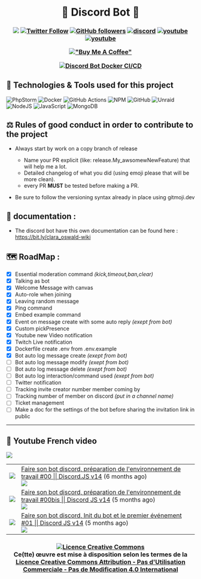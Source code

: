 <h1 align=center>🤖 Discord Bot 🤖</h1>
<h3 align="center">

![](https://komarev.com/ghpvc/?username=DrLanderf&label=Views&color=lightgrey)
[![Twitter Follow](https://img.shields.io/twitter/follow/LanderfCorp?label=Follow)](https://twitter.com/intent/follow?screen_name=LanderfCorp)
[![GitHub followers](https://img.shields.io/github/followers/DrLanderf?label=Follow&style=social)](https://github.com/Drlanderf)
[![discord](https://img.shields.io/badge/Join_Discord-5865F2.svg?&style=flat-square&logo=discord&logoColor=white&link=https://discord.gg/rqNgRkvZsq)](https://discord.gg/rqNgRkvZsq)
[![youtube](https://img.shields.io/youtube/channel/subscribers/UCnK7oWn1A7RvKiB19ZIECZg?style=social)](https://www.youtube.com/channel/UCnK7oWn1A7RvKiB19ZIECZg)
[![youtube](https://img.shields.io/twitch/status/doc_landerf?style=social)](https://www.twitch.tv/doc_landerf)

[!["Buy Me A Coffee"](https://www.buymeacoffee.com/assets/img/custom_images/orange_img.png)](https://www.buymeacoffee.com/landerf0311)

[![Discord Bot Docker CI/CD](https://github.com/Drlanderf/clara_oswald/actions/workflows/Discord-Bot_Release_docker-image.yml/badge.svg)](https://github.com/Drlanderf/clara_oswald/actions/workflows/Discord-Bot_Release_docker-image.yml)

</h3>

## 🧰 Technologies & Tools used for this project
![PhpStorm](https://img.shields.io/badge/phpstorm-143?style=for-the-badge&logo=phpstorm&logoColor=black&color=black&labelColor=darkorchid)
![Docker](https://img.shields.io/badge/docker-%230db7ed.svg?style=for-the-badge&logo=docker&logoColor=white)
![GitHub Actions](https://img.shields.io/badge/github%20actions-%232671E5.svg?style=for-the-badge&logo=githubactions&logoColor=white)
![NPM](https://img.shields.io/badge/NPM-%23000000.svg?style=for-the-badge&logo=npm&logoColor=white)
![GitHub](https://img.shields.io/badge/github-%23121011.svg?style=for-the-badge&logo=github&logoColor=white)
![Unraid](https://img.shields.io/badge/unraid-%23F15A2C.svg?style=for-the-badge&logo=unraid&logoColor=white)
![NodeJS](https://img.shields.io/badge/node.js-6DA55F?style=for-the-badge&logo=node.js&logoColor=white)
![JavaScript](https://img.shields.io/badge/javascript-%23323330.svg?style=for-the-badge&logo=javascript&logoColor=%23F7DF1E)
![MongoDB](https://img.shields.io/badge/MongoDB-4EA94B?style=for-the-badge&logo=mongodb&logoColor=white)



## ⚖️ Rules of good conduct in order to contribute to the project

- Always start by work on a copy branch of release
    - Name your PR explicit (like: release.My_awsomewNewFeature) that will help me a lot.
	- Detailed changelog of what you did (using emoji please that will be more clean).
	- every PR **MUST** be tested before making a PR.

- Be sure to follow the versioning syntax already in place using gitmoji.dev

## 📝 documentation :

- The discord bot have this own documentation can be found here : https://bit.ly/clara_oswald-wiki

## 🗺️ RoadMap :
  - [X] Essential moderation command *(kick,timeout,ban,clear)*
  - [X] Talking as bot
  - [X] Welcome Message with canvas
  - [X] Auto-role when joining
  - [X] Leaving random message
  - [X] Ping command
  - [X] Embed example command
  - [X] Event on message create with some auto reply *(exept from bot)*
  - [X] Custom pickPresence
  - [X] Youtube new Video notification
  - [X] Twitch Live notification
  - [X] Dockerfile create .env from .env.example
  - [X] Bot auto log message create *(exept from bot)*
  - [ ] Bot auto log message modify *(exept from bot)*
  - [ ] Bot auto log message delete *(exept from bot)*
  - [ ] Bot auto log interaction/command used *(exept from bot)*
  - [ ] Twitter notification
  - [ ] Tracking invite creator number member coming by
  - [ ] Tracking number of member on discord *(put in a channel name)*
  - [ ] Ticket management
  - [ ] Make a doc for the settings of the bot before sharing the invitation link in public

---

## 📜 Youtube French video

<img src="https://img.shields.io/youtube/channel/subscribers/UCnK7oWn1A7RvKiB19ZIECZg?style=for-the-badge"></img>
<table>

<tr>
<td><img src="https://img.youtube.com/vi/3coo6NVhHLY/default.jpg"></img></td>
<td>
<a href="https://www.youtube.com/watch?v=3coo6NVhHLY">Faire son bot discord, préparation de l&#39;environnement de travail #00 || Discord.JS v14</a> (6 months ago) <br/>
<img src="https://img.shields.io/youtube/views/3coo6NVhHLY?style=flat-square"> </img>
</td>
</tr>
<tr>
<td><img src="https://img.youtube.com/vi/_3ZPngikmQI/default.jpg"></img></td>
<td>
<a href="https://www.youtube.com/watch?v=_3ZPngikmQI">Faire son bot discord, préparation de l&#39;environnement de travail #00bis || Discord JS v14</a> (5 months ago) <br/>
<img src="https://img.shields.io/youtube/views/_3ZPngikmQI?style=flat-square"> </img>
</td>
</tr>
<tr>
<td><img src="https://img.youtube.com/vi/vn788hCSlXI/default.jpg"></img></td>
<td>
<a href="https://www.youtube.com/watch?v=vn788hCSlXI">Faire son bot discord,  Init du bot et le premier événement #01 || Discord JS v14</a> (5 months ago) <br/>
<img src="https://img.shields.io/youtube/views/vn788hCSlXI?style=flat-square"> </img>
</td>
</tr>
</table>

<h3 align="center">
  <a rel="license" href="http://creativecommons.org/licenses/by-nc-nd/4.0/">
    <img alt="Licence Creative Commons" style="border-width:0" src="https://i.creativecommons.org/l/by-nc-nd/4.0/88x31.png" />
  </a>
  <br />
  Ce(tte) œuvre est mise à disposition selon les termes de la
  <a rel="license" href="http://creativecommons.org/licenses/by-nc-nd/4.0/">
    Licence Creative Commons Attribution - Pas d&#39;Utilisation Commerciale - Pas de Modification 4.0 International
  </a>
</h3>

